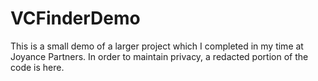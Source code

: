 # VCFinderDemo
This is a small demo of a larger project which I completed in my time at Joyance Partners. In order to maintain privacy, a redacted portion of the code is here.
